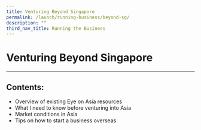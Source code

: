 ```yaml
---
title: Venturing Beyond Singapore
permalink: /launch/running-business/beyond-sg/
description: ""
third_nav_title: Running the Business
---
```


# Venturing Beyond Singapore
---

## Contents:

* Overview of existing Eye on Asia resources
* What I need to know before venturing into Asia
* Market conditions in Asia
* Tips on how to start a business overseas